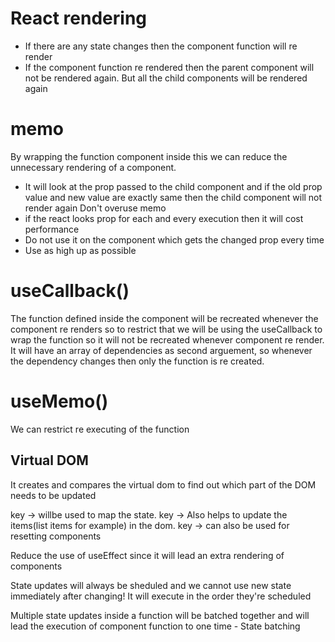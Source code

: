 # React rendering

- If there are any state changes then the component function will re render
- If the component function re rendered then the parent component will not be rendered again. But all the child components will be rendered again

# memo

By wrapping the function component inside this we can reduce the unnecessary rendering of a component.

- It will look at the prop passed to the child component and if the old prop value and new value are exactly same then the child component will not render again
  Don't overuse memo
- if the react looks prop for each and every execution then it will cost performance
- Do not use it on the component which gets the changed prop every time
- Use as high up as possible

# useCallback()

The function defined inside the component will be recreated whenever the component re renders so to restrict that we will be using the useCallback to wrap the function so it will not be recreated whenever component re render.
It will have an array of dependencies as second arguement, so whenever the dependency changes then only the function is re created.

# useMemo()

We can restrict re executing of the function

## Virtual DOM

It creates and compares the virtual dom to find out which part of the DOM needs to be updated

key -> willbe used to map the state.
key -> Also helps to update the items(list items for example) in the dom.
key -> can also be used for resetting components

Reduce the use of useEffect since it will lead an extra rendering of components

State updates will always be sheduled and we cannot use new state immediately after changing!
It will execute in the order they're scheduled

Multiple state updates inside a function will be batched together and will lead the execution of component function to one time - State batching
